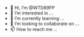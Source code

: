 - 👋 Hi, I’m @WTD69FP
- 👀 I’m interested in ...
- 🌱 I’m currently learning ...
- 💞️ I’m looking to collaborate on ...
- 📫 How to reach me ...

<!---
WTD69FP/WTD69FP is a ✨ special ✨ repository because its `README.md` (this file) appears on your GitHub profile.
You can click the Preview link to take a look at your changes.
--->
